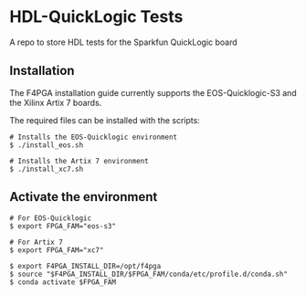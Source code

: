 # HDL-QuickLogic Tests

A repo to store HDL tests for the Sparkfun QuickLogic board

## Installation

The F4PGA installation guide currently supports the EOS-Quicklogic-S3 and the Xilinx Artix 7 boards.

The required files can be installed with the scripts:

``` 
# Installs the EOS-Quicklogic environment
$ ./install_eos.sh

# Installs the Artix 7 environment
$ ./install_xc7.sh
```

## Activate the environment

```
# For EOS-Quicklogic
$ export FPGA_FAM="eos-s3"

# For Artix 7
$ export FPGA_FAM="xc7"

$ export F4PGA_INSTALL_DIR=/opt/f4pga
$ source "$F4PGA_INSTALL_DIR/$FPGA_FAM/conda/etc/profile.d/conda.sh"
$ conda activate $FPGA_FAM
```
